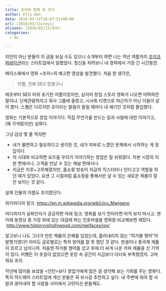```yaml
---
title: 조이와 함께 본 조이
author: Elly Han
date: 2016-03-12T16:07:51+00:00
url: /2016/03/13/zoyi/
aliases: /2016/03/13/조이/
categories:
  - ko

---
```

지인이 아닌 분들이 이 글을 보실 수도 있으니 소개부터 하면 나는 작년 여름까지 [조이코퍼레이션][1]라는 스타트업에서 일했었다. 정신을 차려보니 내 경력에서 가장 긴 시간동안.

페이스북에서 영화 <조이>의 예고편 영상을 발견했다. 처음 한 생각은,

> 어쩔, 진짜 SEO 망했구나

애초부터 SEO 따위 포기한 이름이었지만, 심지어 창업 스토리 영화가 나오면 어떡하란 말이냐. 단체관람하자고 회사 그룹에 올렸고, 시사회 티켓으로 야근자가 아닌 이들이 같이 봤다. 스펠은 다르지만 조이라는 발음이 들릴 때마다 내 얘기인 것처럼 몰입했다.

영화는 기본적으로 창업 이야기다. 직접 무언가를 만드는 일과 사람에 대한 이야기고, (꽤 각색됬지만) 실화다.

그냥 감상 몇 줄 적자면

  * 내가 불편하고 필요하다고 생각한 것, 내가 피부로 느꼈던 문제에서 시작하는 게 정답이다.
  * 저 시대와 비교하면 요즈음 우리가 이야기하는 창업은 참 쉬워졌다. 자본 시장의 지원 면에서나, 고객을 만날 수 있는 채널 면에서나.
  * 지금은 지루+고루해졌지만, 홈쇼핑 방송이 지금의 킥스터터나 인디고고 역할을 하던 때가 있었다. 요샌 그 시절처럼 홈쇼핑을 통해서만 살 수 있는 새로운 제품이 잘 안 보이는 것 같다.

실제 인물의 이름도 조이였단다.

위키피디아 링크. <https://en.m.wikipedia.org/wiki/Joy_Mangano>

어디까지가 실화인지가 궁금하면 아래 링크. 영화를 보기 전이라면 아직 보지 마시고. 맨 아래 동영상 중 가장 위에 있는 대걸레 파는 인포머셜을 영화랑 비교해보면 재밌다.  <http://www.historyvshollywood.com/reelfaces/joy/>

알고보니 나도 그녀가 만든 제품의 은혜를 입었는데, 흘러내리지 않는 &#8220;허거블 행어&#8221;의 발명가였다!! 아마도 글로벌로는 특허 방어를 잘 못 했던 것 같다. 한샘이나 중국제 제품이 흐르고 넘치니까. 처음엔 허거블 행어를 샀고 후에 더 싸게 나온 카피 제품을 산 기억이 있다. 어쨌든 이 옷걸이 없었으면 옷장 속 공간이 지금보다 더더욱 부족했겠지. 고마워요 조이.

작년에 많이들 보셨을 <인턴>보다 창업가에게 많은 걸 생각해 보는 기회를 주는 영화다. 특히 하드웨어 스타트업에 계신 분들은 꼭 보시길 추천하고 싶다. 내 주변에 둬야 할 사람과 끊어내야 할 사람들 사이에서 고민이신 분들께도.

 [1]: http://zoyi.co/
 [2]: http://ellysalleyblog.files.wordpress.com/2016/03/img_0573.png?w=739